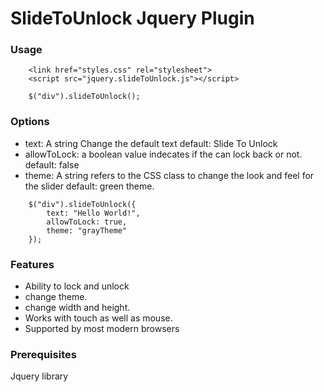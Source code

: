 # SlideToUnlock Jquery Plugin

### Usage
```
    <link href="styles.css" rel="stylesheet"> 
    <script src="jquery.slideToUnlock.js"></script>  
```
```
    $("div").slideToUnlock();
```
### Options
* text: A string Change the default text
        default: Slide To Unlock
* allowToLock: a boolean value indecates if the 
                can lock back or not.
        default: false
* theme: A string refers to the CSS class to change the look and feel for 
        the slider
            default: green theme.

```
    $("div").slideToUnlock({
        text: "Hello World!",
        allowToLock: true,
        theme: "grayTheme"    
    });
```

### Features
* Ability to lock and unlock
* change theme.
* change width and height.
* Works with touch as well as mouse.
* Supported by most modern browsers


### Prerequisites
Jquery library


